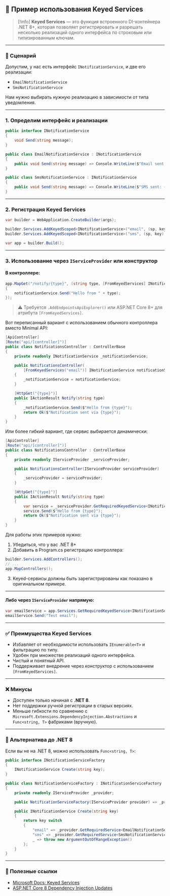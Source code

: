 ## 🔑 Пример использования Keyed Services

> [!info] **Keyed Services** — это функция встроенного DI-контейнера .NET 8+, которая позволяет регистрировать и разрешать несколько реализаций одного интерфейса по строковым или типизированным ключам.

---

### 🧩 Сценарий

Допустим, у нас есть интерфейс `INotificationService`, и две его реализации:
- `EmailNotificationService`
- `SmsNotificationService`

Нам нужно выбирать нужную реализацию в зависимости от типа уведомления.

---

### 1. Определим интерфейс и реализации

```csharp
public interface INotificationService
{
    void Send(string message);
}

public class EmailNotificationService : INotificationService
{
    public void Send(string message) => Console.WriteLine($"Email sent: {message}");
}

public class SmsNotificationService : INotificationService
{
    public void Send(string message) => Console.WriteLine($"SMS sent: {message}");
}
```

---

### 2. Регистрация Keyed Services

```csharp
var builder = WebApplication.CreateBuilder(args);

builder.Services.AddKeyedScoped<INotificationService>("email", (sp, key) => new EmailNotificationService());
builder.Services.AddKeyedScoped<INotificationService>("sms", (sp, key) => new SmsNotificationService());

var app = builder.Build();
```

---

### 3. Использование через `IServiceProvider` или конструктор

#### В контроллере:

```csharp
app.MapGet("/notify/{type}", (string type, [FromKeyedServices] INotificationService notificationService) =>
{
    notificationService.Send("Hello from " + type);
});
```

> ⚠️ Требуется `.AddEndpointsApiExplorer()` или ASP.NET Core 8+ для атрибута `[FromKeyedServices]`.

Вот переписанный вариант с использованием обычного контроллера вместо Minimal API:

```csharp
[ApiController]
[Route("api/[controller]")]
public class NotificationsController : ControllerBase
{
    private readonly INotificationService _notificationService;

    public NotificationsController(
        [FromKeyedServices("email")] INotificationService notificationService)
    {
        _notificationService = notificationService;
    }

    [HttpGet("{type}")]
    public IActionResult Notify(string type)
    {
        _notificationService.Send($"Hello from {type}");
        return Ok($"Notification sent via {type}");
    }
}
```

Или более гибкий вариант, где сервис выбирается динамически:

```csharp
[ApiController]
[Route("api/[controller]")]
public class NotificationsController : ControllerBase
{
    private readonly IServiceProvider _serviceProvider;

    public NotificationsController(IServiceProvider serviceProvider)
    {
        _serviceProvider = serviceProvider;
    }

    [HttpGet("{type}")]
    public IActionResult Notify(string type)
    {
        var service = _serviceProvider.GetRequiredKeyedService<INotificationService>(type);
        service.Send($"Hello from {type}");
        return Ok($"Notification sent via {type}");
    }
}
```

Для работы этих примеров нужно:

1. Убедиться, что у вас .NET 8+
2. Добавить в Program.cs регистрацию контроллера:
```csharp
builder.Services.AddControllers();
// ...
app.MapControllers();
```

3. Keyed-сервисы должны быть зарегистрированы как показано в оригинальном примере.
---

#### Либо через `IServiceProvider` напрямую:

```csharp
var emailService = app.Services.GetRequiredKeyedService<INotificationService>("email");
emailService.Send("Test email");
```

---

### ✅ Преимущества Keyed Services

- Избавляет от необходимости использовать `IEnumerable<T>` и фильтрацию по типу.
- Удобен при множестве реализаций одного интерфейса.
- Чистый и понятный API.
- Поддерживает внедрение через конструктор с использованием `[FromKeyedServices]`.

---

### ❌ Минусы

- Доступен только начиная с **.NET 8**.
- Нет поддержки ручной регистрации в старых версиях.
- Меньше гибкости по сравнению с `Microsoft.Extensions.DependencyInjection.Abstractions` и `Func<string, T>` фабриками (вручную).

---

### 📝 Альтернатива до .NET 8

Если вы не на .NET 8, можно использовать `Func<string, T>`:

```csharp
public interface INotificationServiceFactory
{
    INotificationService Create(string key);
}

public class NotificationServiceFactory : INotificationServiceFactory
{
    private readonly IServiceProvider _provider;

    public NotificationServiceFactory(IServiceProvider provider) => _provider = provider;

    public INotificationService Create(string key)
    {
        return key switch
        {
            "email" => _provider.GetRequiredService<EmailNotificationService>(),
            "sms" => _provider.GetRequiredService<SmsNotificationService>(),
            _ => throw new ArgumentOutOfRangeException()
        };
    }
}
```

---

### 🔗 Полезные ссылки

- [Microsoft Docs: Keyed Services](https://learn.microsoft.com/en-us/dotnet/core/extensions/dependency-injection#keyed-services)
- [ASP.NET Core 8 Dependency Injection Updates](https://devblogs.microsoft.com/dotnet/announcing-asp-net-core-in-dotnet-8/#keyed-dependency-injection)
